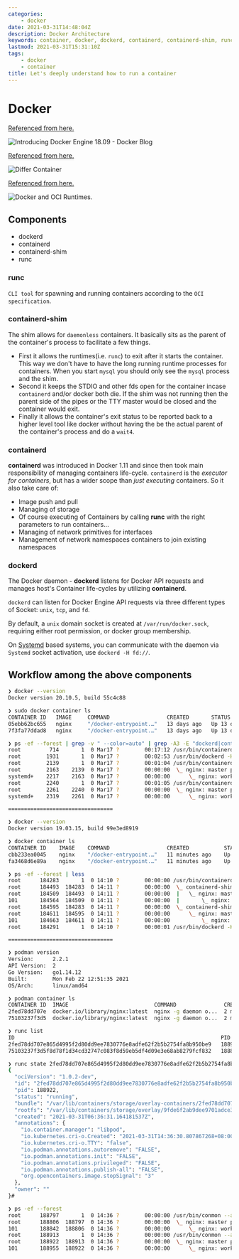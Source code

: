 ```yaml
---
categories:
    - docker
date: 2021-03-31T14:48:04Z
description: Docker Architecture
keywords: container, docker, dockerd, containerd, containerd-shim, runc
lastmod: 2021-03-31T15:31:10Z
tags:
    - docker
    - container
title: Let's deeply understand how to run a container
---
```




# Docker

[Referenced from here.](https://www.docker.com/blog/introducing-docker-engine-18-09/)

![Introducing Docker Engine 18.09 - Docker Blog](assets/DockerEngineDiagram-1.png)

[Referenced from here.](https://mkdev.me/en/posts/the-tool-that-really-runs-your-containers-deep-dive-into-runc-and-oci-specifications)

![Differ Container](assets/differ-container.png)

[Referenced from here.](https://medium.com/@avijitsarkar123/docker-and-oci-runtimes-a9c23a5646d6)

![Docker and OCI Runtimes.](assets/docker_oci.png)

## Components

- dockerd
- containerd
- containerd-shim
- runc

### runc

`CLI tool` for spawning and running containers according to the `OCI specification`.

### containerd-shim

The shim allows for `daemonless` containers. It basically sits as the parent of the container's process to facilitate a few things.

- First it allows the runtimes(i.e. `runc`) to exit after it starts the container. This way we don't have to have the long running runtime processes
  for containers. When you start `mysql` you should only see the `mysql` process and the shim.
- Second it keeps the STDIO and other fds open for the container incase `containerd` and/or docker both die. If the shim was not running then the
  parent side of the pipes or the TTY master would be closed and the container would exit.
- Finally it allows the container's exit status to be reported back to a higher level tool like docker without having the be the actual parent of the
  container's process and do a `wait4`.

### containerd

**containerd** was introduced in Docker 1.11 and since then took main responsibility of managing containers life-cycle. `containerd` is the *executor
for containers*, but has a wider scope than *just executing* containers. So it also take care of:

- Image push and pull
- Managing of storage
- Of course executing of Containers by calling **runc** with the right parameters to run containers...
- Managing of network primitives for interfaces
- Management of network namespaces containers to join existing namespaces

### dockerd

The Docker daemon - **dockerd** listens for Docker API requests and manages host's Container life-cycles by utilizing **containerd**.

`dockerd` can listen for Docker Engine API requests via three different types of Socket: `unix`, `tcp`, and `fd`.

By default, a `unix` domain socket is created at `/var/run/docker.sock`, requiring either root permission, or docker group membership.

On [Systemd](http://alexander.holbreich.org/tag/systemd/) based systems, you can communicate with the daemon via `Systemd` socket activation,
use `dockerd -H fd://`.

## Workflow among the above components

```bash
❯ docker --version
Docker version 20.10.5, build 55c4c88

❯ sudo docker container ls
CONTAINER ID   IMAGE     COMMAND                  CREATED       STATUS       PORTS     NAMES
05ebb62bc655   nginx     "/docker-entrypoint.…"   13 days ago   Up 13 days   80/tcp    nginx2
7f3fa77ddad8   nginx     "/docker-entrypoint.…"   13 days ago   Up 13 days   80/tcp    nginx1

❯ ps -ef --forest | grep -v " --color=auto" | grep -A3 -E "dockerd|containerd"
root         714       1  0 Mar17 ?        00:17:12 /usr/bin/containerd
root        1931       1  0 Mar17 ?        00:02:53 /usr/bin/dockerd -H fd:// --containerd=/run/containerd/containerd.sock
root        2139       1  0 Mar17 ?        00:01:04 /usr/bin/containerd-shim-runc-v2 -namespace moby -id 7f3fa77ddad85e82619b21d6fd9bde8c6fa7cce9e1c063b4f18f258c1206b1e4 -address /run/containerd/containerd.sock
root        2163    2139  0 Mar17 ?        00:00:00  \_ nginx: master process nginx -g daemon off;
systemd+    2217    2163  0 Mar17 ?        00:00:00      \_ nginx: worker process
root        2240       1  0 Mar17 ?        00:01:05 /usr/bin/containerd-shim-runc-v2 -namespace moby -id 05ebb62bc6557c76f9d4494bbd2262e9fa7f91c3a0bad14677455a158e949f75 -address /run/containerd/containerd.sock
root        2261    2240  0 Mar17 ?        00:00:00  \_ nginx: master process nginx -g daemon off;
systemd+    2319    2261  0 Mar17 ?        00:00:00      \_ nginx: worker process

=================================

❯ docker --version
Docker version 19.03.15, build 99e3ed8919

❯ docker container ls
CONTAINER ID    IMAGE    COMMAND                  CREATED           STATUS           PORTS     NAMES
cbb233ea0045    nginx    "/docker-entrypoint.…"   11 minutes ago    Up 11 minutes    80/tcp    nginx2
fa3468d6e89a    nginx    "/docker-entrypoint.…"   11 minutes ago    Up 11 minutes    80/tcp    nginx1

❯ ps -ef --forest | less
root      184283       1  0 14:10 ?        00:00:00 /usr/bin/containerd
root      184493  184283  0 14:11 ?        00:00:00  \_ containerd-shim -namespace moby -workdir /var/lib/containerd/io.containerd.runtime.v1.linux/moby/fa3468d6e89a7ddcbd67a7049b2fd1771555c445ba6e8795a4634cb4795ecdd6 -address /run/containerd/containerd.sock -containerd-binary /usr/bin/containerd -runtime-root /var/run/docker/runtime-runc
root      184509  184493  0 14:11 ?        00:00:00  |   \_ nginx: master process nginx -g daemon off;
101       184564  184509  0 14:11 ?        00:00:00  |       \_ nginx: worker process
root      184595  184283  0 14:11 ?        00:00:00  \_ containerd-shim -namespace moby -workdir /var/lib/containerd/io.containerd.runtime.v1.linux/moby/cbb233ea004589877970ee3b4bcd08672370c159720617c29c31b943e4a5be3c -address /run/containerd/containerd.sock -containerd-binary /usr/bin/containerd -runtime-root /var/run/docker/runtime-runc
root      184611  184595  0 14:11 ?        00:00:00      \_ nginx: master process nginx -g daemon off;
101       184663  184611  0 14:11 ?        00:00:00          \_ nginx: worker process
root      184291       1  0 14:10 ?        00:00:01 /usr/bin/dockerd -H fd:// --containerd=/run/containerd/containerd.sock

=================================

❯ podman version
Version:      2.2.1
API Version:  2
Go Version:   go1.14.12
Built:        Mon Feb 22 12:51:35 2021
OS/Arch:      linux/amd64

❯ podman container ls
CONTAINER ID  IMAGE                           COMMAND               CREATED        STATUS            PORTS   NAMES
2fed78dd707e  docker.io/library/nginx:latest  nginx -g daemon o...  2 minutes ago  Up 2 minutes ago          nginx2
75103237f3d5  docker.io/library/nginx:latest  nginx -g daemon o...  2 minutes ago  Up 2 minutes ago          nginx1

❯ runc list
ID                                                                 PID         STATUS      BUNDLE                                                                                                                     CREATED                          OWNER
2fed78dd707e865d4995f2d80dd9ee7830776e8adfe62f2b5b2754fa8b950be9   188922      running     /var/lib/containers/storage/overlay-containers/2fed78dd707e865d4995f2d80dd9ee7830776e8adfe62f2b5b2754fa8b950be9/userdata   2021-03-31T06:36:31.164181537Z   root
75103237f3d5f8d78f1d34cd32747c083f8d59eb5df4d09e3e68ab8279fcf832   188806      running     /var/lib/containers/storage/overlay-containers/75103237f3d5f8d78f1d34cd32747c083f8d59eb5df4d09e3e68ab8279fcf832/userdata   2021-03-31T06:36:25.812499602Z   root

❯ runc state 2fed78dd707e865d4995f2d80dd9ee7830776e8adfe62f2b5b2754fa8b950be9
{
  "ociVersion": "1.0.2-dev",
  "id": "2fed78dd707e865d4995f2d80dd9ee7830776e8adfe62f2b5b2754fa8b950be9",
  "pid": 188922,
  "status": "running",
  "bundle": "/var/lib/containers/storage/overlay-containers/2fed78dd707e865d4995f2d80dd9ee7830776e8adfe62f2b5b2754fa8b950be9/userdata",
  "rootfs": "/var/lib/containers/storage/overlay/9fde6f2ab9dee9701adce3862803afe893c009269e74c0c77e18c4454c9184d1/merged",
  "created": "2021-03-31T06:36:31.164181537Z",
  "annotations": {
    "io.container.manager": "libpod",
    "io.kubernetes.cri-o.Created": "2021-03-31T14:36:30.807867268+08:00",
    "io.kubernetes.cri-o.TTY": "false",
    "io.podman.annotations.autoremove": "FALSE",
    "io.podman.annotations.init": "FALSE",
    "io.podman.annotations.privileged": "FALSE",
    "io.podman.annotations.publish-all": "FALSE",
    "org.opencontainers.image.stopSignal": "3"
  },
  "owner": ""
}#

❯ ps -ef --forest
root      188797       1  0 14:36 ?        00:00:00 /usr/bin/conmon --api-version 1 -c 75103237f3d5f8d78f1d34cd32747c083f8d59eb5df4d09e3e68ab8279fcf832 -u 75103237f3d5f8d78f1d34cd32747c083f8d59eb5df4d09e3e68ab8279fcf832 -r /usr/bin/runc -b /var/lib/containers/storage/overlay-containers/75103237f3d5f8d78f1d34cd32747c08/run/containers/storage/overlay-containers/75103237f3d5f8d78f1d34cd32747c083f8d59eb5df4d09e3e68ab8279fcf832/userdata/conmon.pid --exit-command /usr/bin/podman --exit-command-arg --root --exit-command-arg /var/lib/containers/storage --exit-command-arg --runroot --exit-command-arg /var/run/containers/storage --exit-comm
root      188806  188797  0 14:36 ?        00:00:00  \_ nginx: master process nginx -g daemon off;
101       188842  188806  0 14:36 ?        00:00:00      \_ nginx: worker process
root      188913       1  0 14:36 ?        00:00:00 /usr/bin/conmon --api-version 1 -c 2fed78dd707e865d4995f2d80dd9ee7830776e8adfe62f2b5b2754fa8b950be9 -u 2fed78dd707e865d4995f2d80dd9ee7830776e8adfe62f2b5b2754fa8b950be9 -r /usr/bin/runc -b /var/lib/containers/storage/overlay-containers/2fed78dd707e865d4995f2d80dd9ee78/run/containers/storage/overlay-containers/2fed78dd707e865d4995f2d80dd9ee7830776e8adfe62f2b5b2754fa8b950be9/userdata/conmon.pid --exit-command /usr/bin/podman --exit-command-arg --root --exit-command-arg /var/lib/containers/storage --exit-command-arg --runroot --exit-command-arg /var/run/containers/storage --exit-comm
root      188922  188913  0 14:36 ?        00:00:00  \_ nginx: master process nginx -g daemon off;
101       188955  188922  0 14:36 ?        00:00:00      \_ nginx: worker process


```
